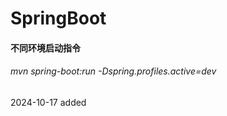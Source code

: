 # SpringBoot

#### 不同环境启动指令
###### mvn spring-boot:run -Dspring.profiles.active=dev

2024-10-17 added












































